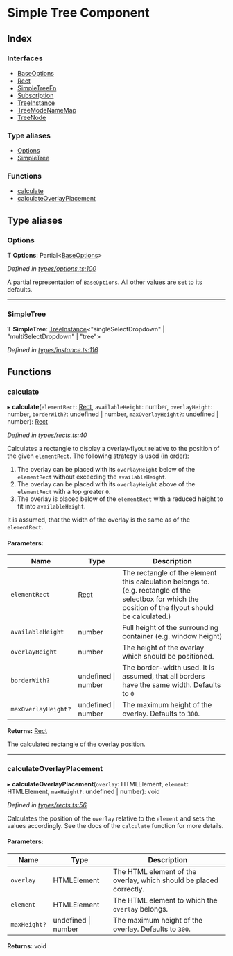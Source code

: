 # Simple Tree Component

## Index

### Interfaces

* [BaseOptions](interfaces/baseoptions.md)
* [Rect](interfaces/rect.md)
* [SimpleTreeFn](interfaces/simpletreefn.md)
* [Subscription](interfaces/subscription.md)
* [TreeInstance](interfaces/treeinstance.md)
* [TreeModeNameMap](interfaces/treemodenamemap.md)
* [TreeNode](interfaces/treenode.md)

### Type aliases

* [Options](globals.md#options)
* [SimpleTree](globals.md#simpletree)

### Functions

* [calculate](globals.md#calculate)
* [calculateOverlayPlacement](globals.md#calculateoverlayplacement)

## Type aliases

### Options

Ƭ  **Options**: Partial\<[BaseOptions](interfaces/baseoptions.md)>

*Defined in [types/options.ts:100](https://github.com/ckotzbauer/simple-tree-component/blob/0dc2fcc/src/types/options.ts#L100)*

A partial representation of `BaseOptions`. All other values are set to its defaults.

___

### SimpleTree

Ƭ  **SimpleTree**: [TreeInstance](interfaces/treeinstance.md)\<\"singleSelectDropdown\" \| \"multiSelectDropdown\" \| \"tree\">

*Defined in [types/instance.ts:116](https://github.com/ckotzbauer/simple-tree-component/blob/0dc2fcc/src/types/instance.ts#L116)*

## Functions

### calculate

▸ **calculate**(`elementRect`: [Rect](interfaces/rect.md), `availableHeight`: number, `overlayHeight`: number, `borderWith?`: undefined \| number, `maxOverlayHeight?`: undefined \| number): [Rect](interfaces/rect.md)

*Defined in [types/rects.ts:40](https://github.com/ckotzbauer/simple-tree-component/blob/0dc2fcc/src/types/rects.ts#L40)*

Calculates a rectangle to display a overlay-flyout relative to the position of the given `elementRect`.
The following strategy is used (in order):
  1. The overlay can be placed with its `overlayHeight` below of the `elementRect` without exceeding the `availableHeight`.
  2. The overlay can be placed with its `overlayHeight` above of the `elementRect` with a top greater `0`.
  3. The overlay is placed below of the `elementRect` with a reduced height to fit into `availableHeight`.

It is assumed, that the width of the overlay is the same as of the `elementRect`.

#### Parameters:

Name | Type | Description |
------ | ------ | ------ |
`elementRect` | [Rect](interfaces/rect.md) | The rectangle of the element this calculation belongs to. (e.g. rectangle of the selectbox for which the position of the flyout should be calculated.) |
`availableHeight` | number | Full height of the surrounding container (e.g. window height) |
`overlayHeight` | number | The height of the overlay which should be positioned. |
`borderWith?` | undefined \| number | The border-width used. It is assumed, that all borders have the same width. Defaults to `0` |
`maxOverlayHeight?` | undefined \| number | The maximum height of the overlay. Defaults to `300`. |

**Returns:** [Rect](interfaces/rect.md)

The calculated rectangle of the overlay position.

___

### calculateOverlayPlacement

▸ **calculateOverlayPlacement**(`overlay`: HTMLElement, `element`: HTMLElement, `maxHeight?`: undefined \| number): void

*Defined in [types/rects.ts:56](https://github.com/ckotzbauer/simple-tree-component/blob/0dc2fcc/src/types/rects.ts#L56)*

Calculates the position of the `overlay` relative to the `element` and sets the values accordingly.
See the docs of the `calculate` function for more details.

#### Parameters:

Name | Type | Description |
------ | ------ | ------ |
`overlay` | HTMLElement | The HTML element of the overlay, which should be placed correctly. |
`element` | HTMLElement | The HTML element to which the `overlay` belongs. |
`maxHeight?` | undefined \| number | The maximum height of the overlay. Defaults to `300`.  |

**Returns:** void
